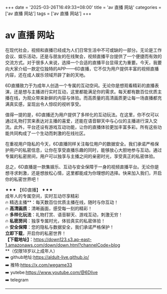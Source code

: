 +++
date = '2025-03-26T16:49:33+08:00'
title = 'av 直播 网站'
categories = ['av 直播 网站']
tags = ['av 直播 网站']
+++

# av 直播 网站

在现代社会，视频和直播已经成为人们日常生活中不可或缺的一部分。无论是工作会议、娱乐活动，还是与朋友的在线聚会，视频直播平台提供了一个便捷而有效的交流方式。对于很多人来说，选择一个合适的直播平台显得尤为重要。今天，我要向大家介绍一款定位独特的APP——6D直播，它不仅为用户提供丰富的视频直播内容，还在成人娱乐领域开辟了新的天地。

6D直播致力于为成年人创造一个专属的互动空间。无论你是想观看精彩的直播表演，还是想与主播进行实时互动，这里都能满足你的需求。每天都有数百位优质主播在线，为观众带来新鲜的内容与体验。而高质量的高清画质更让每一场直播都充满真实感，呈现出令人惊叹的视听享受。

值得一提的是，6D直播还为用户提供了多样化的互动玩法。在这里，你不仅可以通过礼物打赏来表达对主播的喜爱，还能在语音聊天中与心仪的主播进行深入交流。此外，平台还设有游戏互动功能，让你的直播体验更加丰富多彩。所有这些功能共同构成了一个生动而刺激的在线社区。

在重视用户隐私的今天，6D直播同样关注每位用户的数据安全。我们承诺严格保护用户的私密信息，让你在享受直播乐趣的同时，能够放心大胆地参与互动。通过专属的私密房间，用户可以独享与主播之间的亲密时光，享受真正的私密体验。

总之，6D直播是一款集娱乐、互动与安全保障于一身的视频直播平台。无论你是想寻求刺激，还是想放松心情，这里都能成为你理想的选择。快来加入我们，开启你的私密世界吧！

✦✦✦ 【6D直播】 ✦✦✦  
成年人的专属空间，实时互动尽享精彩  
🔥 精选主播**：每天数百位优质主播在线，随时与你互动！  
🔥 **高清画质**：清晰画面，感受每一刻的精彩！  
🔥 **多样化玩法**：礼物打赏、语音聊天、游戏互动，刺激无穷！  
🔥 **私密房间**：独享专属时光，体验真实的私密体验！  
🔥 **安全保障**：您的隐私与数据安全，我们承诺严格保护！  
**立即下载**，开启你的私密世界！  
**【下载地址】**：https://down123.s3.ap-east-1.amazonaws.com/down/down.html?channelCode=blog  
**（仅限18岁以上成年人）  
➡️ github地址:https://aldult-live.github.io/  
➡️ 推特:https://x.com/wegame33  
➡️ yutebe:https://www.youtube.com/@6Dlive  
➡️ telegram

---
